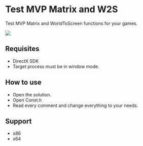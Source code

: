# Test MVP Matrix and W2S
Test MVP Matrix and WorldToScreen functions for your games.

![](https://i.imgur.com/7SeUuH3.png)

## Requisites
* DirectX SDK
* Target process must be in window mode.

## How to use
* Open the solution.
* Open Const.h
* Read every comment and change everything to your needs.

## Support
* x86
* x64
